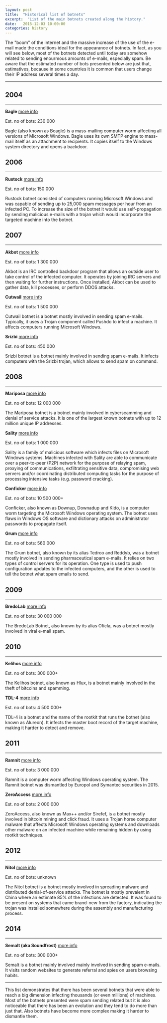 ```yaml
---
layout: post
title:  "Historical list of botnets"
excerpt:  "List of the main botnets created along the history."
date:   2015-12-03 10:00:00
categories: history
---
```



The "boom" of the internet and the massive increase of the use of the e-mail made the conditions ideal for the appearance of botnets. In fact, as you will see below, most of the botnets detected until today are somehow related to sending enourmous amounts of e-mails, especially spam. Be aware that the estimated number of bots presented below are just that, estimatives, because in some countries it is common that users change their IP address several times a day.


----------


2004
----


----------


**Bagle** [more info](https://en.wikipedia.org/wiki/Bagle_(computer_worm))

Est. no of bots: 230 000

Bagle (also known as Beagle) is a mass-mailing computer worm affecting all versions of Microsoft Windows. Bagle uses its own SMTP engine to mass-mail itself as an attachment to recipients. It copies itself to the Windows system directory and opens a backdoor.


2006
----


----------


**Rustock** [more info](https://en.wikipedia.org/wiki/Rustock_botnet)

Est. no of bots: 150 000

Rustock botnet consisted of computers running Microsoft Windows and was capable of sending up to 25,000 spam messages per hour from an infected PC. To increase the size of the botnet it would use self-propagation by sending malicious e-mails with a trojan which would incorporate the targeted machine into the botnet.


2007
----


----------


**Akbot** [more info](https://en.wikipedia.org/wiki/Akbot)

Est. no of bots: 1 300 000

Akbot is an IRC controlled backdoor program that allows an outside user to take control of the infected computer. It operates by joining IRC servers and then waiting for further instructions. Once installed, Akbot can be used to gather data, kill processes, or perform DDOS attacks.
	
**Cutwail** [more info](https://en.wikipedia.org/wiki/Cutwail_botnet)

Est. no of bots: 1 500 000

Cutwail botnet is a botnet mostly involved in sending spam e-mails. Typically, it uses a Trojan component called Pushdo to infect a machine. It affects computers running Microsoft Windows.
	
**Srizbi** [more info](https://en.wikipedia.org/wiki/Srizbi_botnet)

Est. no of bots: 450 000

Srizbi botnet is a botnet mainly involved in sending spam e-mails. It infects computers with the Srizbi trojan, which allows to send spam on command.

2008
----


----------


	
**Mariposa** [more info](https://en.wikipedia.org/wiki/Mariposa_botnet)

Est. no of bots: 12 000 000

The Mariposa botnet is a botnet mainly involved in cyberscamming and denial of service attacks. It is one of the largest known botnets with up to 12 million unique IP addresses.

**Sality** [more info](https://en.wikipedia.org/wiki/Sality)

Est. no of bots: 1 000 000

Sality is a family of malicious software which infects files on Microsoft Windows systems. Machines infected with Sality are able to communicate over a peer-to-peer (P2P) network for the purpose of relaying spam, proxying of communications, exfiltrating sensitive data, compromising web servers and/or coordinating distributed computing tasks for the purpose of processing intensive tasks (e.g. password cracking).
	
**Conficker** [more info](https://en.wikipedia.org/wiki/Conficker)

Est. no of bots: 10 500 000+

Conficker, also known as Downup, Downadup and Kido, is a computer worm targeting the Microsoft Windows operating system. The botnet uses flaws in Windows OS software and dictionary attacks on administrator passwords to propagate itself.

**Grum** [more info](https://en.wikipedia.org/wiki/Grum_botnet)

Est. no of bots: 560 000

The Grum botnet, also known by its alias Tedroo and Reddyb, was a botnet mostly involved in sending pharmaceutical spam e-mails. It relies on two types of control servers for its operation. One type is used to push configuration updates to the infected computers, and the other is used to tell the botnet what spam emails to send. 

2009
----


----------


**BredoLab** [more info](https://en.wikipedia.org/wiki/BredoLab_botnet)

Est. no of bots: 30 000 000

The BredoLab Botnet, also known by its alias Oficla, was a botnet mostly involved in viral e-mail spam.
 

2010
----


----------


**Kelihos** [more info](https://en.wikipedia.org/wiki/Kelihos_botnet)

Est. no of bots: 300 000+

The Kelihos botnet, also known as Hlux, is a botnet mainly involved in the theft of bitcoins and spamming.

**TDL-4** [more info](https://en.wikipedia.org/wiki/TDL4_botnet)

Est. no of bots: 4 500 000+

TDL-4 is a botnet and the name of the rootkit that runs the botnet (also known as Alureon). It infects the master boot record of the target machine, making it harder to detect and remove.

2011
----


----------


**Ramnit** [more info](https://en.wikipedia.org/wiki/Ramnit)

Est. no of bots: 3 000 000 

Ramnit is a computer worm affecting Windows operating system. The Ramnit botnet was dismantled by Europol and Symantec securities in 2015.

**ZeroAccess** [more info](https://en.wikipedia.org/wiki/ZeroAccess_botnet)

Est. no of bots: 2 000 000

ZeroAccess, also known as Max++ and/or Sirefef, is a botnet mostly involved in bitcoin mining and click fraud. It uses a Trojan horse computer malware that affects Microsoft Windows operating systems and downloads other malware on an infected machine while remaining hidden by using rootkit techniques.	
	
2012
----


----------


**Nitol** [more info](https://en.wikipedia.org/wiki/Nitol_botnet)

Est. no of bots: unknown

The Nitol botnet is a botnet mostly involved in spreading malware and distributed denial-of-service attacks. The botnet is mostly prevalent in China where an estimate 85% of the infections are detected. It was found to be present on systems that came brand-new from the factory, indicating the trojan was installed somewhere during the assembly and manufacturing process.

2014
----


----------


**Semalt (aka Soundfrost)** [more info](http://blog.nabble.nl/post/93407897762/semalt-soundfrost-caught-spying)

Est. no of bots: 300 000+

Semalt is a botnet mainly involved mainly involved in sending spam e-mails. It visits random websites to generate referral and spies on users browsing habits.


----------


This list demonstrates that there has been several botnets that were able to reach a big dimension infecting thousands (or even millions) of machines. Most of the botnets presented were spam sending related but it is also noticeable that there has been an evolution and they tend to do more than just that. Also botnets have become more complex making it harder to dismantle them.
